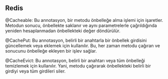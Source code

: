 ## Redis 


@Cacheable: Bu annotasyon, bir metodu önbelleğe alma işlemi için işaretler. Metodun sonucu, önbellekte saklanır ve aynı parametrelerle çağrıldığında yeniden hesaplanmadan önbellekteki değer döndürülür.

@CachePut: Bu annotasyon, belirli bir anahtarla bir önbellek girdisini güncellemek veya eklemek için kullanılır. Bu, her zaman metodu çağıran ve sonucunu önbelleğe ekleyen bir işlev sağlar.

@CacheEvict: Bu annotasyon, belirli bir anahtarı veya tüm önbelleği temizlemek için kullanılır. Yani, metodu çağırarak önbellekteki belirli bir girdiyi veya tüm girdileri siler.
